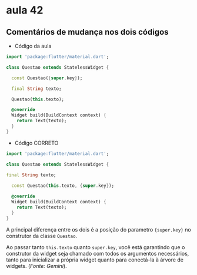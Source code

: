 # aula 42

## Comentários de mudança nos dois códigos

- Código da aula

```Dart
import 'package:flutter/material.dart';

class Questao extends StatelessWidget {

  const Questao({super.key});

  final String texto;

  Questao(this.texto);

  @override
  Widget build(BuildContext context) {
    return Text(texto);
  }
}
```

- Código CORRETO

```Dart
import 'package:flutter/material.dart';

class Questao extends StatelessWidget {
  
final String texto;

  const Questao(this.texto, {super.key});

  @override
  Widget build(BuildContext context) {
    return Text(texto);
  }
}
```

A principal diferença entre os dois é a posição do parametro `{super.key}` no construtor da classe `Questao`.

Ao passar tanto `this.texto` quanto `super.key`, você está garantindo que o construtor da widget seja chamado com todos os argumentos necessários, tanto para inicializar a própria widget quanto para conectá-la à árvore de widgets. (_Fonte: Gemini_).
